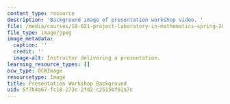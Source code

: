 ```yaml
---
content_type: resource
description: 'Background image of presentation workshop video. '
file: /media/courses/18-821-project-laboratory-in-mathematics-spring-2013/5f7b4a67fc18273c2fd2c2515bf01a7c_MIT18_821S13_pres_wksp_bg.jpg
file_type: image/jpeg
image_metadata:
  caption: ''
  credit: ''
  image-alt: Instructor delivering a presentation.
learning_resource_types: []
ocw_type: OCWImage
resourcetype: Image
title: Presentation Workshop Background
uid: 5f7b4a67-fc18-273c-2fd2-c2515bf01a7c
---
```

